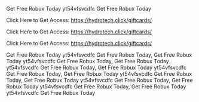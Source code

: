 Get Free Robux Today yt54vfsvcdfc Get Free Robux Today

Click Here to Get Access: https://hydrotech.click/giftcards/

Click Here to Get Access: https://hydrotech.click/giftcards/

Click Here to Get Access: https://hydrotech.click/giftcards/

Get Free Robux Today yt54vfsvcdfc Get Free Robux Today, Get Free Robux Today yt54vfsvcdfc Get Free Robux Today, Get Free Robux Today yt54vfsvcdfc Get Free Robux Today, Get Free Robux Today yt54vfsvcdfc Get Free Robux Today, Get Free Robux Today yt54vfsvcdfc Get Free Robux Today, Get Free Robux Today yt54vfsvcdfc Get Free Robux Today, Get Free Robux Today yt54vfsvcdfc Get Free Robux Today, Get Free Robux Today yt54vfsvcdfc Get Free Robux Today
